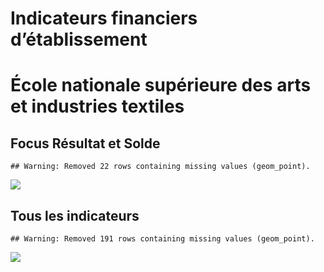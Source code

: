 Indicateurs financiers d’établissement
================

# École nationale supérieure des arts et industries textiles

## Focus Résultat et Solde

    ## Warning: Removed 22 rows containing missing values (geom_point).

![](/home/julien/repo/cpesr/RFC/Finances/Etablissements/école_nationale_supérieure_des_arts_et_industries_textiles_files/figure-gfm/etab.focus-1.png)<!-- -->

## Tous les indicateurs

    ## Warning: Removed 191 rows containing missing values (geom_point).

![](/home/julien/repo/cpesr/RFC/Finances/Etablissements/école_nationale_supérieure_des_arts_et_industries_textiles_files/figure-gfm/etab-1.png)<!-- -->
